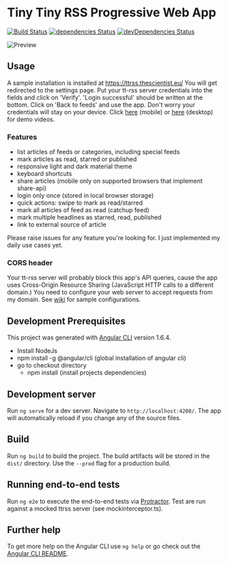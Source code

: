 # Tiny Tiny RSS Progressive Web App

[![Build Status](https://ci.thescientist.eu/job/ttrss/job/master/badge/icon)](https://ci.thescientist.eu/job/ttrss/job/master/)
[![dependencies Status](https://david-dm.org/thescientist/ttrss-pwa/status.svg)](https://david-dm.org/thescientist/ttrss-pwa)
[![devDependencies Status](https://david-dm.org/thescientist/ttrss-pwa/dev-status.svg)](https://david-dm.org/thescientist/ttrss-pwa?type=dev)

![Preview](https://thescientist.eu/owncloud/s/cAxREWnGiotXr68/preview)

## Usage
A sample installation is installed at https://ttrss.thescientist.eu/
You will get redirected to the settings page. Put your tt-rss server credentials into the fields and click on 'Verify'. 'Login successful' should be written at the bottom. Click on 'Back to feeds' and use the app.
Don't worry your credentials will stay on your device.
Click [here](https://thescientist.eu/owncloud/s/HZ4A6qawiS8yzcg/download) (mobile) or [here](https://thescientist.eu/owncloud/s/WbBf8ELdXwyixCc/download) (desktop) for demo videos.

### Features
- list articles of feeds or categories, including special feeds
- mark articles as read, starred or published
- responsive light and dark material theme
- keyboard shortcuts
- share articles (mobile only on supported browsers that implement share-api)
- login only once (stored in local browser storage)
- quick actions: swipe to mark as read/starred
- mark all articles of feed as read (catchup feed)
- mark multiple headlines as starred, read, published
- link to external source of article

Please raise issues for any feature you're looking for. I just implemented my daily use cases yet.

### CORS header
Your tt-rss server will probably block this app's API queries, cause the app uses Cross-Origin Resource Sharing (JavaScript HTTP calls to a different domain.)
You need to configure your web server to accept requests from my domain.
See [wiki](https://github.com/TheScientist/ttrss-pwa/wiki/Administration) for sample configurations.

## Development Prerequisites
This project was generated with [Angular CLI](https://github.com/angular/angular-cli) version 1.6.4.
- Install NodeJs
- npm install -g @angular/cli (global installation of angular cli)
- go to checkout directory
  - npm install  (install projects dependencies)

## Development server

Run `ng serve` for a dev server. Navigate to `http://localhost:4200/`. The app will automatically reload if you change any of the source files.

## Build

Run `ng build` to build the project. The build artifacts will be stored in the `dist/` directory. Use the `--prod` flag for a production build.

## Running end-to-end tests

Run `ng e2e` to execute the end-to-end tests via [Protractor](http://www.protractortest.org/).
Test are run against a mocked ttrss server (see mockinterceptor.ts).

## Further help

To get more help on the Angular CLI use `ng help` or go check out the [Angular CLI README](https://github.com/angular/angular-cli/blob/master/README.md).
